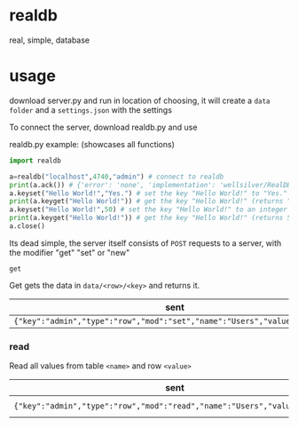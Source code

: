# realdb
real, simple, database

# usage

download server.py and run in location of choosing, it will create a ``data folder`` and a ``settings.json`` with the settings

To connect the server, download realdb.py and use

realdb.py example: (showcases all functions)

```python
import realdb

a=realdb("localhost",4740,"admin") # connect to realdb
print(a.ack()) # {'error': 'none', 'implementation': 'wellsilver/RealDB py', 'version': 'beta 001', 'alivesince': 1678592736, 'extra': {}}
a.keyset("Hello World!","Yes.") # set the key "Hello World!" to "Yes."
print(a.keyget("Hello World!")) # get the key "Hello World!" (returns "Yes.":str)
a.keyset("Hello World!",50) # set the key "Hello World!" to an integer 50
print(a.keyget("Hello World!")) # get the key "Hello World!" (returns 50:int)
a.close()
```
    
Its dead simple, the server itself consists of ``POST`` requests to a server, with the modifier "get" "set" or "new"

``get``

Get gets the data in ``data/<row>/<key>`` and returns it.


| sent | recieved |
| ---- | -------- |
| ``{"key":"admin","type":"row","mod":"set","name":"Users","values":values}`` | ``{"error":"none"}`` |

### read

Read all values from table ``<name>`` and row ``<value>``

| sent | recieved |
| ---- | -------- |
| ``{"key":"admin","type":"row","mod":"read","name":"Users","value":"5005"}`` | ``{"error":"none","data":{}}`` |